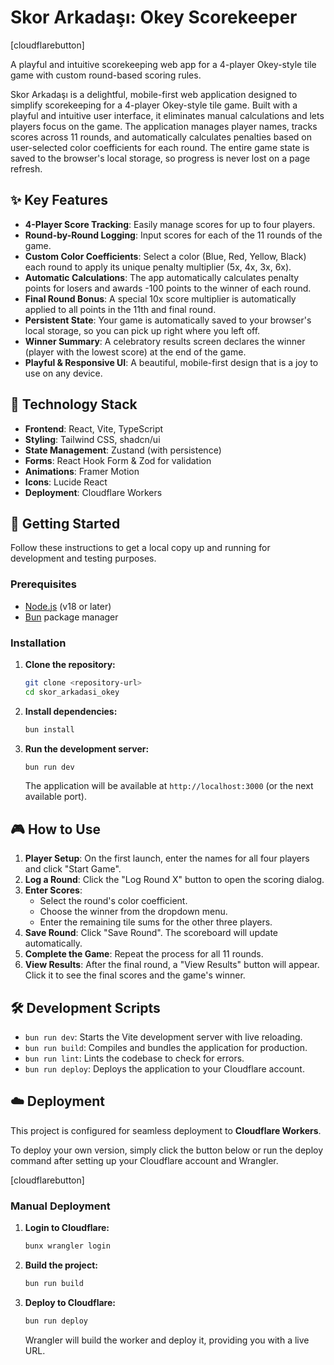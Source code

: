 # Skor Arkadaşı: Okey Scorekeeper

[cloudflarebutton]

A playful and intuitive scorekeeping web app for a 4-player Okey-style tile game with custom round-based scoring rules.

Skor Arkadaşı is a delightful, mobile-first web application designed to simplify scorekeeping for a 4-player Okey-style tile game. Built with a playful and intuitive user interface, it eliminates manual calculations and lets players focus on the game. The application manages player names, tracks scores across 11 rounds, and automatically calculates penalties based on user-selected color coefficients for each round. The entire game state is saved to the browser's local storage, so progress is never lost on a page refresh.

## ✨ Key Features

-   **4-Player Score Tracking**: Easily manage scores for up to four players.
-   **Round-by-Round Logging**: Input scores for each of the 11 rounds of the game.
-   **Custom Color Coefficients**: Select a color (Blue, Red, Yellow, Black) each round to apply its unique penalty multiplier (5x, 4x, 3x, 6x).
-   **Automatic Calculations**: The app automatically calculates penalty points for losers and awards -100 points to the winner of each round.
-   **Final Round Bonus**: A special 10x score multiplier is automatically applied to all points in the 11th and final round.
-   **Persistent State**: Your game is automatically saved to your browser's local storage, so you can pick up right where you left off.
-   **Winner Summary**: A celebratory results screen declares the winner (player with the lowest score) at the end of the game.
-   **Playful & Responsive UI**: A beautiful, mobile-first design that is a joy to use on any device.

## 🚀 Technology Stack

-   **Frontend**: React, Vite, TypeScript
-   **Styling**: Tailwind CSS, shadcn/ui
-   **State Management**: Zustand (with persistence)
-   **Forms**: React Hook Form & Zod for validation
-   **Animations**: Framer Motion
-   **Icons**: Lucide React
-   **Deployment**: Cloudflare Workers

## 🏁 Getting Started

Follow these instructions to get a local copy up and running for development and testing purposes.

### Prerequisites

-   [Node.js](https://nodejs.org/) (v18 or later)
-   [Bun](https://bun.sh/) package manager

### Installation

1.  **Clone the repository:**
    ```bash
    git clone <repository-url>
    cd skor_arkadasi_okey
    ```

2.  **Install dependencies:**
    ```bash
    bun install
    ```

3.  **Run the development server:**
    ```bash
    bun run dev
    ```
    The application will be available at `http://localhost:3000` (or the next available port).

## 🎮 How to Use

1.  **Player Setup**: On the first launch, enter the names for all four players and click "Start Game".
2.  **Log a Round**: Click the "Log Round X" button to open the scoring dialog.
3.  **Enter Scores**:
    -   Select the round's color coefficient.
    -   Choose the winner from the dropdown menu.
    -   Enter the remaining tile sums for the other three players.
4.  **Save Round**: Click "Save Round". The scoreboard will update automatically.
5.  **Complete the Game**: Repeat the process for all 11 rounds.
6.  **View Results**: After the final round, a "View Results" button will appear. Click it to see the final scores and the game's winner.

## 🛠️ Development Scripts

-   `bun run dev`: Starts the Vite development server with live reloading.
-   `bun run build`: Compiles and bundles the application for production.
-   `bun run lint`: Lints the codebase to check for errors.
-   `bun run deploy`: Deploys the application to your Cloudflare account.

## ☁️ Deployment

This project is configured for seamless deployment to **Cloudflare Workers**.

To deploy your own version, simply click the button below or run the deploy command after setting up your Cloudflare account and Wrangler.

[cloudflarebutton]

### Manual Deployment

1.  **Login to Cloudflare:**
    ```bash
    bunx wrangler login
    ```

2.  **Build the project:**
    ```bash
    bun run build
    ```

3.  **Deploy to Cloudflare:**
    ```bash
    bun run deploy
    ```
    Wrangler will build the worker and deploy it, providing you with a live URL.